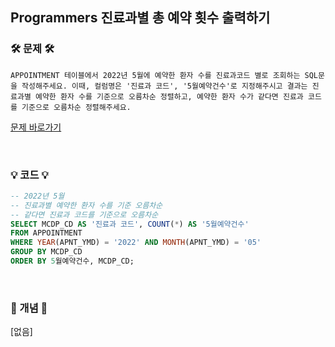 ## Programmers 진료과별 총 예약 횟수 출력하기

### 🛠️ 문제 🛠️

```
APPOINTMENT 테이블에서 2022년 5월에 예약한 환자 수를 진료과코드 별로 조회하는 SQL문을 작성해주세요. 이때, 컬럼명은 '진료과 코드', '5월예약건수'로 지정해주시고 결과는 진료과별 예약한 환자 수를 기준으로 오름차순 정렬하고, 예약한 환자 수가 같다면 진료과 코드를 기준으로 오름차순 정렬해주세요.
```

[문제 바로가기](https://school.programmers.co.kr/learn/courses/30/lessons/132202)

<br/>

### 💡 코드 💡

```sql
-- 2022년 5월
-- 진료과별 예약한 환자 수를 기준 오름차순
-- 같다면 진료과 코드를 기준으로 오름차순
SELECT MCDP_CD AS '진료과 코드', COUNT(*) AS '5월예약건수'
FROM APPOINTMENT
WHERE YEAR(APNT_YMD) = '2022' AND MONTH(APNT_YMD) = '05'
GROUP BY MCDP_CD
ORDER BY 5월예약건수, MCDP_CD;
```

<br/>

### 📙 개념 📙

[없음]
